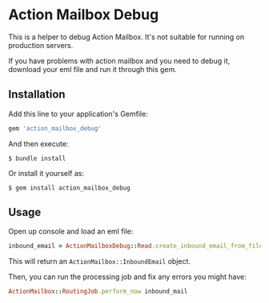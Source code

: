 # Action Mailbox Debug

This is a helper to debug Action Mailbox. It's not suitable for running on production servers.

If you have problems with action mailbox and you need to debug it, download your eml file and run it through this gem.

## Installation

Add this line to your application's Gemfile:

```ruby
gem 'action_mailbox_debug'
```

And then execute:

    $ bundle install

Or install it yourself as:

    $ gem install action_mailbox_debug

## Usage

Open up console and load an eml file:

```ruby
inbound_email = ActionMailboxDebug::Read.create_inbound_email_from_file 'path/to/message.eml'
```

This will return an `ActionMailbox::InboundEmail` object.

Then, you can run the processing job and fix any errors you might have:

```ruby
ActionMailbox::RoutingJob.perform_now inbound_mail
```
